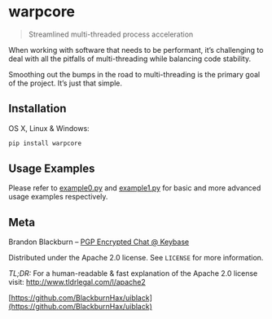 # warpcore
> Streamlined multi-threaded process acceleration

When working with software that needs to be performant, it’s challenging to deal with all the pitfalls of multi-threading while balancing code stability.

Smoothing out the bumps in the road to multi-threading is the primary goal of the project. It’s just that simple.


## Installation

OS X, Linux & Windows:

```sh
pip install warpcore
```


## Usage Examples

Please refer to [example0.py](https://github.com/BlackburnHax/warpcore/blob/main/example0.py) and [example1.py](https://github.com/BlackburnHax/warpcore/blob/main/example1.py) for basic and more advanced usage examples respectively.
## Meta

Brandon Blackburn – [PGP Encrypted Chat @ Keybase](https://keybase.io/blackburnhax/chat)

Distributed under the Apache 2.0 license. See ``LICENSE`` for more information.

_TL;DR:_
For a human-readable & fast explanation of the Apache 2.0 license visit:  http://www.tldrlegal.com/l/apache2


[https://github.com/BlackburnHax/uiblack](https://github.com/BlackburnHax/uiblack)